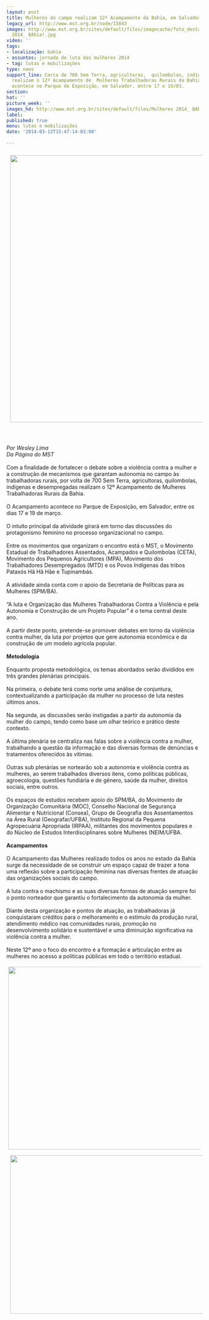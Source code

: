 ```yaml
---
layout: post
title: Mulheres do campo realizam 12º Acampamento da Bahia, em Salvador
legacy_url: http://www.mst.org.br/node/15843
images: http://www.mst.org.br/sites/default/files/imagecache/foto_destaque/Mulheres
  2014_ BAhia!.jpg
video: ''
tags:
- localização: bahia
- assuntos: jornada de luta das mulheres 2014
- tag: lutas e mobilizações
type: news
support_line: Cerca de 700 Sem Terra, agricultoras,  quilombolas, indígenas e desempregadas
  realizam o 12º Acampamento de  Mulheres Trabalhadoras Rurais da Bahia. O Acampamento
  acontece no Parque de Exposição, em Salvador, entre 17 e 19/03.
section: 
hat: ''
picture_week: ''
images_hd: http://www.mst.org.br/sites/default/files/Mulheres 2014_ BAhia!.jpg
label: 
published: true
menu: lutas e mobilizações
date: '2014-03-13T15:47:14-03:00'

---
```

<p><img style="margin: 10px;" src="http://www.mst.org.br/sites/default/files/Mulheres%202014_%20BAhia.jpg" alt="" height="697" width="600"></p><p><br><em><br>Por Wesley Lima<br>Da Página do&nbsp;MST</em><br><br>Com a finalidade de fortalecer o debate sobre a violência contra a mulher e a construção de mecanismos que garantam autonomia no campo às trabalhadoras rurais, por volta de 700 Sem Terra, agricultoras, quilombolas, indígenas e desempregadas realizam o 12º Acampamento de Mulheres Trabalhadoras Rurais da Bahia.<br><br>O Acampamento acontece no Parque de Exposição, em Salvador, entre os dias 17 e 19 de março.<br><br>O intuito principal da atividade girará em torno das discussões do protagonismo feminino no processo organizacional no campo.<br><br>Entre os movimentos que organizam o encontro está o MST, o Movimento Estadual de Trabalhadores Assentados, Acampados e Quilombolas (CETA), Movimento dos Pequenos Agricultores (MPA), Movimento dos Trabalhadores Desempregados (MTD) e os Povos Indígenas das tribos Pataxós Hã Hã Hãe e Tupinambás.<br><br>A atividade ainda conta com o apoio da Secretaria de Políticas para as Mulheres (SPM/BA).<br><br>“A luta e Organização das Mulheres Trabalhadoras Contra a Violência e pela Autonomia e Construção de um Projeto Popular” é o tema central deste ano.<br><br>A partir deste ponto, pretende-se promover debates em torno da violência contra mulher, da luta por projetos que gere autonomia econômica e da construção de um modelo agrícola popular.<br><br><strong>Metodologia<br></strong><br>Enquanto proposta metodológica, os temas abordados serão divididos em três grandes plenárias principais. <br><br>Na primeira, o debate terá como norte uma análise de conjuntura, contextualizando a participação da mulher no processo de luta nestes últimos anos.<br><br>Na segunda, as discussões serão instigadas a partir da autonomia da mulher do campo, tendo como base um olhar teórico e prático deste contexto.<br><br>A última plenária se centraliza nas falas sobre a violência contra a mulher, trabalhando a questão da informação e das diversas formas de denúncias e tratamentos oferecidos às vítimas.<br><br>Outras sub plenárias se nortearão sob a autonomia e violência contra as mulheres, ao serem trabalhados diversos itens, como políticas públicas, agroecologia, questões fundiária e de gênero, saúde da mulher, direitos sociais, entre outros.<br><br>Os espaços de estudos recebem apoio do SPM/BA, do Movimento de Organização Comunitária (MOC), Conselho Nacional de Segurança Alimentar e Nutricional (Consea), Grupo de Geografia dos Assentamentos na Área Rural (Geografar/UFBA), Instituto Regional da Pequena Agropecuária Apropriada (IRPAA), militantes dos movimentos populares e do Núcleo de Estudos Interdisciplinares sobre Mulheres (NEIM/UFBA.<br><br><strong>Acampamentos<br></strong><br>O Acampamento das Mulheres realizado todos os anos no estado da Bahia surge da necessidade de se construir um espaço capaz de trazer a tona uma reflexão sobre a participação feminina nas diversas frentes de atuação das organizações sociais do campo.<br><br>A luta contra o machismo e as suas diversas formas de atuação sempre foi o ponto norteador que garantiu o fortalecimento da autonomia da mulher.<br><br>Diante desta organização e pontos de atuação, as trabalhadoras já conquistaram créditos para o melhoramento e o estímulo da produção rural, atendimento médico nas comunidades rurais, promoção no desenvolvimento solidário e sustentável e uma diminuição significativa na violência contra a mulher.<br><br>Neste 12º ano o foco do encontro é a formação e articulação entre as mulheres no acesso a políticas públicas em todo o território estadual.</p><p><img style="margin: 5px; float: left;" src="http://www.mst.org.br/sites/default/files/programa%C3%A7%C3%A3_mulheres_BA_0.jpg" alt="" height="477" width="700"><img style="margin: 10px;" src="http://www.mst.org.br/sites/default/files/programa%C3%A7%C3%A3_mulheres_BA_II.jpg" alt="" height="413" width="662"></p>
